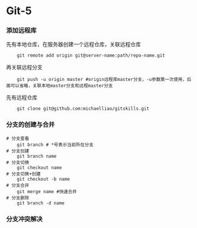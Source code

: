 # Git-5
### 添加远程库
先有本地仓库，在服务器创建一个远程仓库，关联远程仓库
```
	git remote add origin git@server-name:path/repo-name.git
```
再关联远程分支
```
	git push -u origin master #origin远程库master分支，-u参数第一次使用，后面可以省略，关联本地master分支和远程master分支
```

先有远程仓库
```
	git clone git@github.com:michaelliao/gitskills.git
```
### 分支的创建与合并
```
# 分支查看
	git branch # *号表示当前所在分支
# 分支创建
	git branch name
# 分支切换
	git checkout name
# 分支切换+创建
	git checkout -b name
# 分支合并
	git merge name #快速合并
# 分支删除
	git branch -d name
```

### 分支冲突解决
